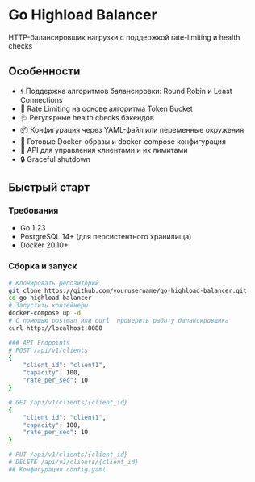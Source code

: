 # Go Highload Balancer

HTTP-балансировщик нагрузки с поддержкой rate-limiting и health checks

## Особенности
- 🌀 Поддержка алгоритмов балансировки: Round Robin и Least Connections
- 🚦 Rate Limiting на основе алгоритма Token Bucket
- 🩺 Регулярные health checks бэкендов
- 📦 Конфигурация через YAML-файл или переменные окружения
- 🐳 Готовые Docker-образы и docker-compose конфигурация
- 📡 API для управления клиентами и их лимитами
- 🔒 Graceful shutdown

## Быстрый старт

### Требования
- Go 1.23
- PostgreSQL 14+ (для персистентного хранилища)
- Docker 20.10+

### Сборка и запуск
```bash
# Клонировать репозиторий
git clone https://github.com/yourusername/go-highload-balancer.git
cd go-highload-balancer
# Запустить контейнеры
docker-compose up -d
# С помощью postman или curl  проверить работу балансировщика
curl http://localhost:8080

### API Endpoints
# POST /api/v1/clients
{
    "client_id": "client1",
    "capacity": 100,
    "rate_per_sec": 10
}

# GET /api/v1/clients/{client_id}
{
    "client_id": "client1",
    "capacity": 100,
    "rate_per_sec": 10
}

# PUT /api/v1/clients/{client_id}
# DELETE /api/v1/clients/{client_id}
## Конфигурация config.yaml
